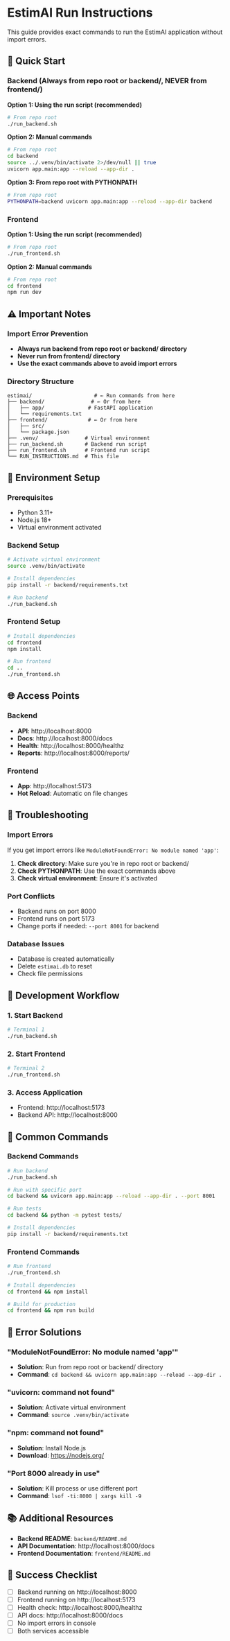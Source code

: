 # EstimAI Run Instructions

This guide provides exact commands to run the EstimAI application without import errors.

## 🚀 Quick Start

### Backend (Always from repo root or backend/, NEVER from frontend/)

**Option 1: Using the run script (recommended)**
```bash
# From repo root
./run_backend.sh
```

**Option 2: Manual commands**
```bash
# From repo root
cd backend
source ../.venv/bin/activate 2>/dev/null || true
uvicorn app.main:app --reload --app-dir .
```

**Option 3: From repo root with PYTHONPATH**
```bash
# From repo root
PYTHONPATH=backend uvicorn app.main:app --reload --app-dir backend
```

### Frontend

**Option 1: Using the run script (recommended)**
```bash
# From repo root
./run_frontend.sh
```

**Option 2: Manual commands**
```bash
# From repo root
cd frontend
npm run dev
```

## ⚠️ Important Notes

### Import Error Prevention
- **Always run backend from repo root or backend/ directory**
- **Never run from frontend/ directory**
- **Use the exact commands above to avoid import errors**

### Directory Structure
```
estimai/                    # ← Run commands from here
├── backend/               # ← Or from here
│   ├── app/              # FastAPI application
│   └── requirements.txt
├── frontend/             # ← Or from here
│   ├── src/
│   └── package.json
├── .venv/               # Virtual environment
├── run_backend.sh       # Backend run script
├── run_frontend.sh      # Frontend run script
└── RUN_INSTRUCTIONS.md  # This file
```

## 🔧 Environment Setup

### Prerequisites
- Python 3.11+
- Node.js 18+
- Virtual environment activated

### Backend Setup
```bash
# Activate virtual environment
source .venv/bin/activate

# Install dependencies
pip install -r backend/requirements.txt

# Run backend
./run_backend.sh
```

### Frontend Setup
```bash
# Install dependencies
cd frontend
npm install

# Run frontend
cd ..
./run_frontend.sh
```

## 🌐 Access Points

### Backend
- **API**: http://localhost:8000
- **Docs**: http://localhost:8000/docs
- **Health**: http://localhost:8000/healthz
- **Reports**: http://localhost:8000/reports/

### Frontend
- **App**: http://localhost:5173
- **Hot Reload**: Automatic on file changes

## 🐛 Troubleshooting

### Import Errors
If you get import errors like `ModuleNotFoundError: No module named 'app'`:

1. **Check directory**: Make sure you're in repo root or backend/
2. **Check PYTHONPATH**: Use the exact commands above
3. **Check virtual environment**: Ensure it's activated

### Port Conflicts
- Backend runs on port 8000
- Frontend runs on port 5173
- Change ports if needed: `--port 8001` for backend

### Database Issues
- Database is created automatically
- Delete `estimai.db` to reset
- Check file permissions

## 📝 Development Workflow

### 1. Start Backend
```bash
# Terminal 1
./run_backend.sh
```

### 2. Start Frontend
```bash
# Terminal 2
./run_frontend.sh
```

### 3. Access Application
- Frontend: http://localhost:5173
- Backend API: http://localhost:8000

## 🔄 Common Commands

### Backend Commands
```bash
# Run backend
./run_backend.sh

# Run with specific port
cd backend && uvicorn app.main:app --reload --app-dir . --port 8001

# Run tests
cd backend && python -m pytest tests/

# Install dependencies
pip install -r backend/requirements.txt
```

### Frontend Commands
```bash
# Run frontend
./run_frontend.sh

# Install dependencies
cd frontend && npm install

# Build for production
cd frontend && npm run build
```

## 🚨 Error Solutions

### "ModuleNotFoundError: No module named 'app'"
- **Solution**: Run from repo root or backend/ directory
- **Command**: `cd backend && uvicorn app.main:app --reload --app-dir .`

### "uvicorn: command not found"
- **Solution**: Activate virtual environment
- **Command**: `source .venv/bin/activate`

### "npm: command not found"
- **Solution**: Install Node.js
- **Download**: https://nodejs.org/

### "Port 8000 already in use"
- **Solution**: Kill process or use different port
- **Command**: `lsof -ti:8000 | xargs kill -9`

## 📚 Additional Resources

- **Backend README**: `backend/README.md`
- **API Documentation**: http://localhost:8000/docs
- **Frontend Documentation**: `frontend/README.md`

## 🎯 Success Checklist

- [ ] Backend running on http://localhost:8000
- [ ] Frontend running on http://localhost:5173
- [ ] Health check: http://localhost:8000/healthz
- [ ] API docs: http://localhost:8000/docs
- [ ] No import errors in console
- [ ] Both services accessible
